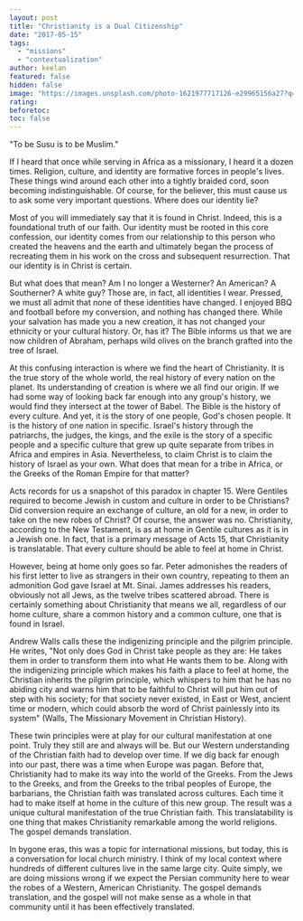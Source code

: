 ```yaml
---
layout: post
title: "Christianity is a Dual Citizenship"
date: "2017-05-15"
tags:
  - "missions"
  - "contextualization"
author: keelan
featured: false
hidden: false
image: "https://images.unsplash.com/photo-1621977717126-e29965156a27?q=80&w=1968&auto=format&fit=crop&ixlib=rb-4.0.3&ixid=M3wxMjA3fDB8MHxwaG90by1wYWdlfHx8fGVufDB8fHx8fA%3D%3D"
rating:
beforetoc:
toc: false
---
```


"To be Susu is to be Muslim."

If I heard that once while serving in Africa as a missionary, I heard it a dozen times. Religion, culture, and identity are formative forces in people's lives. These things wind around each other into a tightly braided cord, soon becoming indistinguishable. Of course, for the believer, this must cause us to ask some very important questions. Where does our identity lie?

Most of you will immediately say that it is found in Christ. Indeed, this is a foundational truth of our faith. Our identity must be rooted in this core confession, our identity comes from our relationship to this person who created the heavens and the earth and ultimately began the process of recreating them in his work on the cross and subsequent resurrection. That our identity is in Christ is certain.

But what does that mean? Am I no longer a Westerner? An American? A Southerner? A white guy? Those are, in fact, all identities I wear. Pressed, we must all admit that none of these identities have changed. I enjoyed BBQ and football before my conversion, and nothing has changed there. While your salvation has made you a new creation, it has not changed your ethnicity or your cultural history. Or, has it? The Bible informs us that we are now children of Abraham, perhaps wild olives on the branch grafted into the tree of Israel.

At this confusing interaction is where we find the heart of Christianity. It is the true story of the whole world, the real history of every nation on the planet. Its understanding of creation is where we all find our origin. If we had some way of looking back far enough into any group's history, we would find they intersect at the tower of Babel. The Bible is the history of every culture. And yet, it is the story of one people, God's chosen people. It is the history of one nation in specific. Israel's history through the patriarchs, the judges, the kings, and the exile is the story of a specific people and a specific culture that grew up quite separate from tribes in Africa and empires in Asia. Nevertheless, to claim Christ is to claim the history of Israel as your own. What does that mean for a tribe in Africa, or the Greeks of the Roman Empire for that matter?

Acts records for us a snapshot of this paradox in chapter 15. Were Gentiles required to become Jewish in custom and culture in order to be Christians? Did conversion require an exchange of culture, an old for a new, in order to take on the new robes of Christ? Of course, the answer was no. Christianity, according to the New Testament, is as at home in Gentile cultures as it is in a Jewish one. In fact, that is a primary message of Acts 15, that Christianity is translatable. That every culture should be able to feel at home in Christ.

However, being at home only goes so far. Peter admonishes the readers of his first letter to live as strangers in their own country, repeating to them an admonition God gave Israel at Mt. Sinai. James addresses his readers, obviously not all Jews, as the twelve tribes scattered abroad. There is certainly something about Christianity that means we all, regardless of our home culture, share a common history and a common culture, one that is found in Israel.

Andrew Walls calls these the indigenizing principle and the pilgrim principle. He writes, "Not only does God in Christ take people as they are: He takes them in order to transform them into what He wants them to be. Along with the indigenizing principle which makes his faith a place to feel at home, the Christian inherits the pilgrim principle, which whispers to him that he has no abiding city and warns him that to be faithful to Christ will put him out of step with his society; for that society never existed, in East or West, ancient time or modern, which could absorb the word of Christ painlessly into its system" (Walls, The Missionary Movement in Christian History).

These twin principles were at play for our cultural manifestation at one point. Truly they still are and always will be. But our Western understanding of the Christian faith had to develop over time. If we dig back far enough into our past, there was a time when Europe was pagan. Before that, Christianity had to make its way into the world of the Greeks. From the Jews to the Greeks, and from the Greeks to the tribal peoples of Europe, the barbarians, the Christian faith was translated across cultures. Each time it had to make itself at home in the culture of this new group. The result was a unique cultural manifestation of the true Christian faith. This translatability is one thing that makes Christianity remarkable among the world religions. The gospel demands translation.

In bygone eras, this was a topic for international missions, but today, this is a conversation for local church ministry. I think of my local context where hundreds of different cultures live in the same large city. Quite simply, we are doing missions wrong if we expect the Persian community here to wear the robes of a Western, American Christianity. The gospel demands translation, and the gospel will not make sense as a whole in that community until it has been effectively translated.

